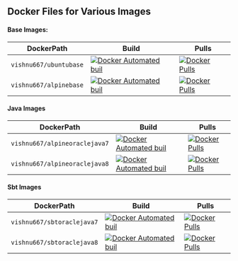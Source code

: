 

## Docker Files for Various Images


#### Base Images:

| DockerPath|Build|Pulls|
|---|---|---|
| `vishnu667/ubuntubase` | [![Docker Automated buil](https://img.shields.io/docker/automated/vishnu667/ubuntubase.svg?maxAge=2592000)](https://hub.docker.com/r/vishnu667/ubuntubase) | [![Docker Pulls](https://img.shields.io/docker/pulls/vishnu667/ubuntubase.svg?maxAge=2592000)](https://hub.docker.com/r/vishnu667/ubuntubase) |
| `vishnu667/alpinebase` | [![Docker Automated buil](https://img.shields.io/docker/automated/vishnu667/alpinebase.svg?maxAge=2592000)](https://hub.docker.com/r/vishnu667/alpinebase) | [![Docker Pulls](https://img.shields.io/docker/pulls/vishnu667/alpinebase.svg?maxAge=2592000)](https://hub.docker.com/r/vishnu667/alpinebase) |

#### Java Images

| DockerPath|Build|Pulls|
|---|---|---|
| `vishnu667/alpineoraclejava7` | [![Docker Automated buil](https://img.shields.io/docker/automated/vishnu667/alpineoraclejava7.svg?maxAge=2592000)](https://hub.docker.com/r/vishnu667/alpineoraclejava7) | [![Docker Pulls](https://img.shields.io/docker/pulls/vishnu667/alpineoraclejava7.svg?maxAge=2592000)](https://hub.docker.com/r/vishnu667/alpineoraclejava7) |
| `vishnu667/alpineoraclejava8` | [![Docker Automated buil](https://img.shields.io/docker/automated/vishnu667/alpineoraclejava8.svg?maxAge=2592000)](https://hub.docker.com/r/vishnu667/alpineoraclejava8) | [![Docker Pulls](https://img.shields.io/docker/pulls/vishnu667/alpineoraclejava8.svg?maxAge=2592000)](https://hub.docker.com/r/vishnu667/alpineoraclejava8) |

#### Sbt Images

| DockerPath|Build|Pulls|
|---|---|---|
| `vishnu667/sbtoraclejava7` | [![Docker Automated buil](https://img.shields.io/docker/automated/vishnu667/sbtoraclejava7.svg?maxAge=2592000)](https://hub.docker.com/r/vishnu667/sbtoraclejava7) | [![Docker Pulls](https://img.shields.io/docker/pulls/vishnu667/sbtoraclejava7.svg?maxAge=2592000)](https://hub.docker.com/r/vishnu667/sbtoraclejava7) |
| `vishnu667/sbtoraclejava8` | [![Docker Automated buil](https://img.shields.io/docker/automated/vishnu667/sbtoraclejava8.svg?maxAge=2592000)](https://hub.docker.com/r/vishnu667/sbtoraclejava8) | [![Docker Pulls](https://img.shields.io/docker/pulls/vishnu667/sbtoraclejava8.svg?maxAge=2592000)](https://hub.docker.com/r/vishnu667/sbtoraclejava8) |
